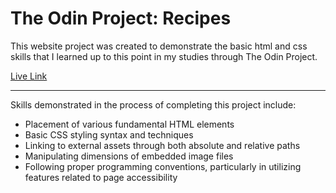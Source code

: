 # The Odin Project: Recipes

This website project was created to demonstrate the basic html and css skills that I learned up to this point in my studies through The Odin Project.

[Live Link](https://austinmccallister.github.io/odin-recipes/)

---

Skills demonstrated in the process of completing this project include:

- Placement of various fundamental HTML elements
- Basic CSS styling syntax and techniques
- Linking to external assets through both absolute and relative paths
- Manipulating dimensions of embedded image files
- Following proper programming conventions, particularly in utilizing features related to page accessibility